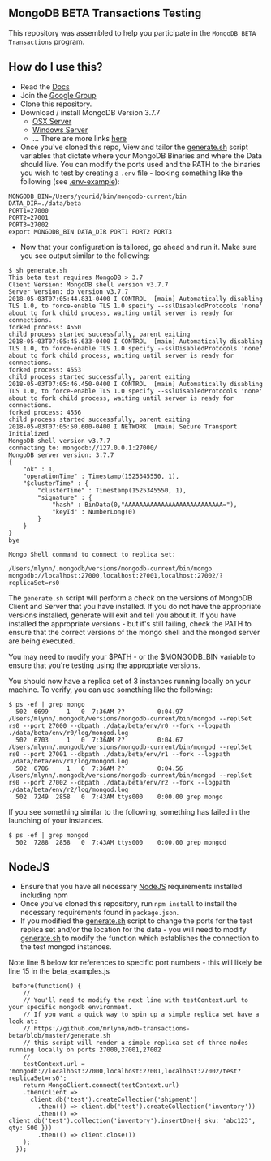 ## MongoDB BETA Transactions Testing

This repository was assembled to help you participate in the `MongoDB BETA Transactions` program.

## How do I use this?

* Read the [Docs](https://docs-beta-transactions.mongodb.com/)
* Join the [Google Group](https://groups.google.com/forum/#!topic/mongodb-txnbeta/ML8jxxvnRKM)
* Clone this repository.
* Download / install MongoDB Version 3.7.7
  * [OSX Server](https://fastdl.mongodb.org/osx/mongodb-osx-ssl-x86_64-3.7.7.tgz)
  * [Windows Server](https://www.mongodb.com/dr/fastdl.mongodb.org/win32/mongodb-win32-x86_64-2008plus-ssl-3.7.7-signed.msi/download)
  * ... There are more links [here](https://groups.google.com/forum/#!topic/mongodb-txnbeta/ML8jxxvnRKM)
* Once you've cloned this repo, View and tailor the [generate.sh](https://github.com/mrlynn/mdb-transactions-beta/blob/master/generate.sh) script variables that dictate where your MongoDB Binaries and where the Data should live.  You can modify the ports used and the PATH to the binaries you wish to test by creating a `.env` file - looking something like the following (see [.env-example](https://github.com/mrlynn/mongodb-transactions-beta/blob/master/.env-example)):

```
MONGODB_BIN=/Users/yourid/bin/mongodb-current/bin
DATA_DIR=./data/beta
PORT1=27000
PORT2=27001
PORT3=27002
export MONGODB_BIN DATA_DIR PORT1 PORT2 PORT3
```

* Now that your configuration is tailored, go ahead and run it.  Make sure you see output similar to the following:

```
$ sh generate.sh
This beta test requires MongoDB > 3.7
Client Version: MongoDB shell version v3.7.7
Server Version: db version v3.7.7
2018-05-03T07:05:44.831-0400 I CONTROL  [main] Automatically disabling TLS 1.0, to force-enable TLS 1.0 specify --sslDisabledProtocols 'none'
about to fork child process, waiting until server is ready for connections.
forked process: 4550
child process started successfully, parent exiting
2018-05-03T07:05:45.633-0400 I CONTROL  [main] Automatically disabling TLS 1.0, to force-enable TLS 1.0 specify --sslDisabledProtocols 'none'
about to fork child process, waiting until server is ready for connections.
forked process: 4553
child process started successfully, parent exiting
2018-05-03T07:05:46.450-0400 I CONTROL  [main] Automatically disabling TLS 1.0, to force-enable TLS 1.0 specify --sslDisabledProtocols 'none'
about to fork child process, waiting until server is ready for connections.
forked process: 4556
child process started successfully, parent exiting
2018-05-03T07:05:50.600-0400 I NETWORK  [main] Secure Transport Initialized
MongoDB shell version v3.7.7
connecting to: mongodb://127.0.0.1:27000/
MongoDB server version: 3.7.7
{
	"ok" : 1,
	"operationTime" : Timestamp(1525345550, 1),
	"$clusterTime" : {
		"clusterTime" : Timestamp(1525345550, 1),
		"signature" : {
			"hash" : BinData(0,"AAAAAAAAAAAAAAAAAAAAAAAAAAA="),
			"keyId" : NumberLong(0)
		}
	}
}
bye

Mongo Shell command to connect to replica set:

/Users/mlynn/.mongodb/versions/mongodb-current/bin/mongo mongodb://localhost:27000,localhost:27001,localhost:27002/?replicaSet=rs0

```

The `generate.sh` script will perform a check on the versions of MongoDB Client and Server that you have installed.  If you do not have the appropriate versions installed, generate will exit and tell you about it.  If you have installed the appropriate versions - but it's still failing, check the PATH to ensure that the correct versions of the mongo shell and the mongod server are being executed.

You may need to modify your $PATH - or the $MONGODB_BIN variable to ensure that you're testing using the appropriate versions.

You should now have a replica set of 3 instances running locally on your machine.  To verify, you can use something like the following:

```
$ ps -ef | grep mongo
  502  6699     1   0  7:36AM ??         0:04.97 /Users/mlynn/.mongodb/versions/mongodb-current/bin/mongod --replSet rs0 --port 27000 --dbpath ./data/beta/env/r0 --fork --logpath ./data/beta/env/r0/log/mongod.log
  502  6703     1   0  7:36AM ??         0:04.67 /Users/mlynn/.mongodb/versions/mongodb-current/bin/mongod --replSet rs0 --port 27001 --dbpath ./data/beta/env/r1 --fork --logpath ./data/beta/env/r1/log/mongod.log
  502  6706     1   0  7:36AM ??         0:04.56 /Users/mlynn/.mongodb/versions/mongodb-current/bin/mongod --replSet rs0 --port 27002 --dbpath ./data/beta/env/r2 --fork --logpath ./data/beta/env/r2/log/mongod.log
  502  7249  2858   0  7:43AM ttys000    0:00.00 grep mongo
```

If you see something similar to the following, something has failed in the launching of your instances. 

```
$ ps -ef | grep mongod
  502  7288  2858   0  7:43AM ttys000    0:00.00 grep mongod
```



## NodeJS
* Ensure that you have all necessary [NodeJS](http://nodejs.org) requirements installed including npm
* Once you've cloned this repository, run `npm install` to install the necessary requirements found in `package.json`.
* If you modified the [generate.sh](https://github.com/mrlynn/mdb-transactions-beta/blob/master/generate.sh) script to change the ports for the test replica set and/or the location for the data - you will need to modify [generate.sh](https://github.com/mrlynn/mdb-transactions-beta/blob/master/beta_examples.js) to modify the function which establishes the connection to the test mongod instances.

Note line 8 below for references to specific port numbers - this will likely be line 15 in the beta_examples.js

```
 before(function() {
    //
    // You'll need to modify the next line with testContext.url to your specific mongodb environment.
    // If you want a quick way to spin up a simple replica set have a look at:
    // https://github.com/mrlynn/mdb-transactions-beta/blob/master/generate.sh
    // this script will render a simple replica set of three nodes running locally on ports 27000,27001,27002
    //
    testContext.url = 'mongodb://localhost:27000,localhost:27001,localhost:27002/test?replicaSet=rs0';
    return MongoClient.connect(testContext.url)
    .then(client =>
      client.db('test').createCollection('shipment')
        .then(() => client.db('test').createCollection('inventory'))
        .then(() => client.db('test').collection('inventory').insertOne({ sku: 'abc123', qty: 500 }))
        .then(() => client.close())
    );
  });
  ```


